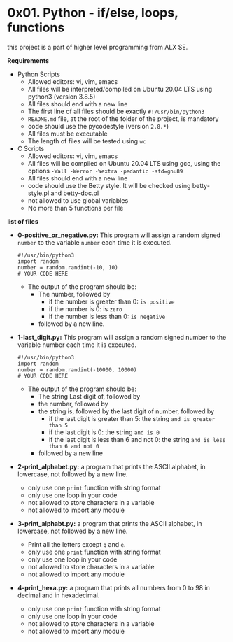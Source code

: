 # **0x01. Python - if/else, loops, functions**

this project is a part of higher level programming from ALX SE.

**Requirements**
- Python Scripts
  - Allowed editors: vi, vim, emacs
  - All files will be interpreted/compiled on Ubuntu 20.04 LTS using python3 (version 3.8.5)
  - All files should end with a new line
  - The first line of all files should be exactly `#!/usr/bin/python3`
  - `README.md` file, at the root of the folder of the project, is mandatory
  - code should use the pycodestyle (version `2.8.*`)
  - All files must be executable
  - The length of files will be tested using `wc`
- C Scripts
  - Allowed editors: vi, vim, emacs
  - All files will be compiled on Ubuntu 20.04 LTS using gcc, using the options `-Wall -Werror -Wextra -pedantic -std=gnu89`
  - All files should end with a new line
  - code should use the Betty style. It will be checked using betty-style.pl and betty-doc.pl
  - not allowed to use global variables
  - No more than 5 functions per file

**list of files**
- **0-positive_or_negative.py:**
This program will assign a random signed `number` to the variable `number` each time it is executed.
  ```
  #!/usr/bin/python3
  import random
  number = random.randint(-10, 10)
  # YOUR CODE HERE
  ```
  - The output of the program should be:
    - The number, followed by
      - if the number is greater than 0: `is positive`
      - if the number is 0: is `zero`
      - if the number is less than 0: `is negative`
    - followed by a new line.

- **1-last_digit.py:**
This program will assign a random signed number to the variable number each time it is executed.
  ```
  #!/usr/bin/python3
  import random
  number = random.randint(-10000, 10000)
  # YOUR CODE HERE
  ```
  - The output of the program should be:
    - The string Last digit of, followed by
    - the number, followed by
    - the string is, followed by the last digit of number, followed by
      - if the last digit is greater than 5: the string `and is greater than 5`
      - if the last digit is 0: the string `and is 0`
      - if the last digit is less than 6 and not 0: the string `and is less than 6 and not 0`
    - followed by a new line

- **2-print_alphabet.py:**
a program that prints the ASCII alphabet, in lowercase, not followed by a new line.
  - only use one `print` function with string format
  - only use one loop in your code
  - not allowed to store characters in a variable
  - not allowed to import any module

- **3-print_alphabt.py:**
a program that prints the ASCII alphabet, in lowercase, not followed by a new line.
  - Print all the letters except `q` and `e`.
  - only use one `print` function with string format
  - only use one loop in your code
  - not allowed to store characters in a variable
  - not allowed to import any module

- **4-print_hexa.py:**
a program that prints all numbers from 0 to 98 in decimal and in hexadecimal.
  - only use one `print` function with string format
  - only use one loop in your code
  - not allowed to store characters in a variable
  - not allowed to import any module

